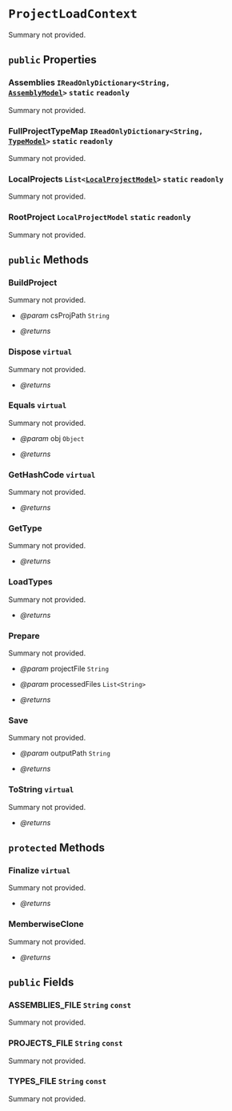 # <code><span title="undefined">ProjectLoadContext</span></code>

Summary not provided.

## `public` Properties

### Assemblies <code><span title="undefined">IReadOnlyDictionary</span><<span title="undefined">String</span>, <a href="..\..\..\..\DotDocs\Core\Models\AssemblyModel.md">AssemblyModel</a>></code> `static` `readonly`

Summary not provided.

### FullProjectTypeMap <code><span title="undefined">IReadOnlyDictionary</span><<span title="undefined">String</span>, <a href="..\..\..\..\DotDocs\Core\Models\Language\TypeModel.md">TypeModel</a>></code> `static` `readonly`

Summary not provided.

### LocalProjects <code><span title="undefined">List</span><<a href="..\..\..\..\DotDocs\Core\Models\LocalProjectModel.md">LocalProjectModel</a>></code> `static` `readonly`

Summary not provided.

### RootProject <code><span title="undefined">LocalProjectModel</span></code> `static` `readonly`

Summary not provided.



## `public` Methods

### BuildProject

Summary not provided.

- *@param* csProjPath <code><span title="undefined">String</span></code>

- *@returns* 

### Dispose `virtual`

Summary not provided.

- *@returns* 

### Equals `virtual`

Summary not provided.

- *@param* obj <code><span title="undefined">Object</span></code>

- *@returns* 

### GetHashCode `virtual`

Summary not provided.

- *@returns* 

### GetType

Summary not provided.

- *@returns* 

### LoadTypes

Summary not provided.

- *@returns* 

### Prepare

Summary not provided.

- *@param* projectFile <code><span title="undefined">String</span></code>
- *@param* processedFiles <code><span title="undefined">List</span><<span title="undefined">String</span>></code>

- *@returns* 

### Save

Summary not provided.

- *@param* outputPath <code><span title="undefined">String</span></code>

- *@returns* 

### ToString `virtual`

Summary not provided.

- *@returns* 

## `protected` Methods

### Finalize `virtual`

Summary not provided.

- *@returns* 

### MemberwiseClone

Summary not provided.

- *@returns* 

## `public` Fields

### ASSEMBLIES_FILE <code><span title="undefined">String</span></code> `const`

Summary not provided.

### PROJECTS_FILE <code><span title="undefined">String</span></code> `const`

Summary not provided.

### TYPES_FILE <code><span title="undefined">String</span></code> `const`

Summary not provided.